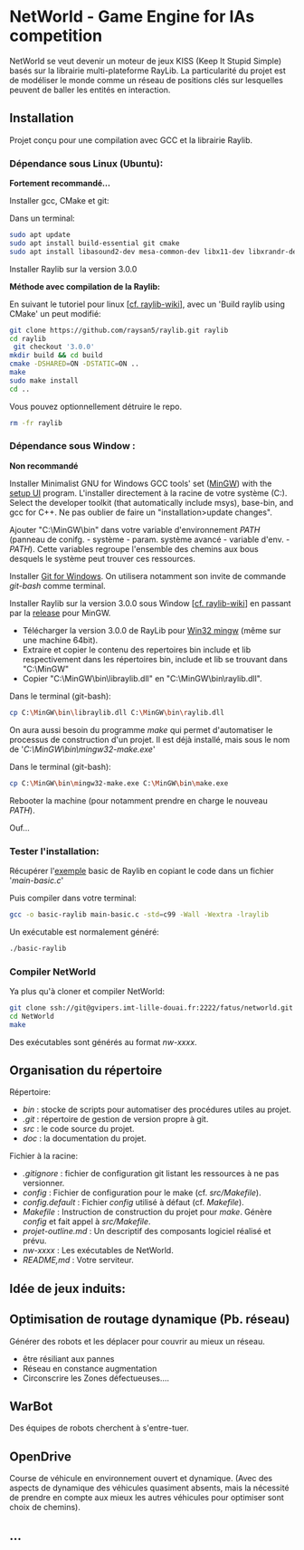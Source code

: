 # NetWorld - Game Engine for IAs competition

NetWorld se veut devenir un moteur de jeux  KISS  (Keep It Stupid Simple) basés sur la librairie multi-plateforme RayLib.
La particularité du projet est de modéliser le monde comme un réseau de positions clés sur lesquelles peuvent de baller les entités en interaction.

## Installation


Projet conçu pour une compilation avec GCC et la librairie Raylib.


### Dépendance sous Linux (Ubuntu):


**Fortement recommandé...**


Installer gcc, CMake et git:


Dans un terminal:


```bash
sudo apt update
sudo apt install build-essential git cmake
sudo apt install libasound2-dev mesa-common-dev libx11-dev libxrandr-dev libxi-dev xorg-dev libgl1-mesa-dev libglu1-mesa-dev
```


Installer Raylib sur la version 3.0.0


**Méthode avec compilation de la Raylib:**


En suivant le tutoriel pour linux [[cf. raylib-wiki](https://github.com/raysan5/raylib/wiki/Working-on-GNU-Linux)], avec un 'Build raylib using CMake' un peut modifié:


```bash
git clone https://github.com/raysan5/raylib.git raylib
cd raylib
 git checkout '3.0.0'
mkdir build && cd build
cmake -DSHARED=ON -DSTATIC=ON ..
make
sudo make install
cd ..
```


Vous pouvez optionnellement détruire le repo.


```bash
rm -fr raylib
```


### Dépendance sous Window :


**Non recommandé**


Installer Minimalist GNU for Windows GCC tools' set ([MinGW](http://www.mingw.org/)) with the [setup UI](https://osdn.net/projects/mingw/downloads/68260/mingw-get-setup.exe/) program.
L'installer directement à la racine de votre système (C:).
Select the developer toolkit (that automatically include msys), base-bin, and gcc for C++. Ne pas oublier de faire un "installation>update changes".


Ajouter "C:\MinGW\bin" dans votre variable d'environnement *PATH* (panneau de conifg. - système - param. système avancé - variable d'env. - *PATH*). Cette variables regroupe l'ensemble des chemins aux bous desquels le système peut trouver ces ressources.


Installer [Git for Windows](https://gitforwindows.org/). On utilisera notamment son invite de commande *git-bash* comme terminal.


Installer Raylib sur la version 3.0.0 sous Window [[cf. raylib-wiki](https://github.com/raysan5/raylib)] en passant par la [release](https://github.com/raysan5/raylib/releases) pour MinGW.


- Télécharger la version 3.0.0 de RayLib pour [Win32 mingw](https://github.com/raysan5/raylib/releases/download/3.0.0/raylib-3.0.0-Win32-mingw.zip) (même sur une machine 64bit).
- Extraire et copier le contenu des repertoires bin include et lib respectivement dans les répertoires bin, include et lib se trouvant dans "C:\MinGW"
- Copier "C:\MinGW\bin\libraylib.dll" en "C:\MinGW\bin\raylib.dll". 


Dans le terminal (git-bash):


```bash
cp C:\MinGW\bin\libraylib.dll C:\MinGW\bin\raylib.dll
```


On aura aussi besoin du programme *make* qui permet d'automatiser le processus de construction d'un projet. Il est déjà installé, mais sous le nom de '*C:\MinGW\bin\mingw32-make.exe*'


Dans le terminal (git-bash):


```bash
cp C:\MinGW\bin\mingw32-make.exe C:\MinGW\bin\make.exe
```


Rebooter la machine (pour notamment prendre en charge le nouveau *PATH*).


Ouf...



### Tester l'installation:


Récupérer l'[exemple](https://www.raylib.com/examples.html) basic de Raylib en copiant le code dans un fichier '*main-basic.c*'


Puis compiler dans votre terminal:


```bash
gcc -o basic-raylib main-basic.c -std=c99 -Wall -Wextra -lraylib
```
Un exécutable est normalement généré:


```bash
./basic-raylib
```


### Compiler NetWorld


Ya plus qu'à cloner et compiler NetWorld:


```bash
git clone ssh://git@gvipers.imt-lille-douai.fr:2222/fatus/networld.git NetWorld
cd NetWorld
make
```


Des exécutables sont générés au format *nw-xxxx*.



## Organisation du répertoire


Répertoire:


- *bin* : stocke de scripts pour automatiser des procédures utiles au projet.
- *.git* : répertoire de gestion de version propre à git.
- *src* : le code source du projet.
- *doc* : la documentation du projet.


Fichier à la racine:


- *.gitignore* : fichier de configuration git listant les ressources à ne pas versionner.
- *config* : Fichier de configuration pour le make (cf. *src/Makefile*).
- *config.default* : Fichier *config* utilisé à défaut (cf. *Makefile*).
- *Makefile* : Instruction de construction du projet pour *make*. Génère *config* et fait appel à *src/Makefile*.
- *projet-outline.md* : Un descriptif des composants logiciel réalisé et prévu.
- *nw-xxxx* : Les exécutables de NetWorld.
- *README,md* : Votre serviteur.



## Idée de jeux induits:



## Optimisation de routage dynamique (Pb. réseau)


Générer des robots et les déplacer pour couvrir au mieux un réseau.


- être résiliant aux pannes
- Réseau en constance augmentation
- Circonscrire les Zones défectueuses....


## WarBot


Des équipes de robots cherchent à s'entre-tuer.


## OpenDrive


Course de véhicule en environnement ouvert et dynamique. (Avec des aspects de dynamique des véhicules quasiment absents, mais la nécessité de prendre en compte aux mieux les autres véhicules pour optimiser sont choix de chemins).

## ...